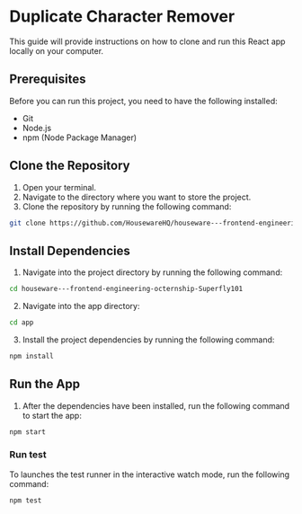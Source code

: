 # Duplicate Character Remover

This guide will provide instructions on how to clone and run this React app locally on your computer.

## Prerequisites
Before you can run this project, you need to have the following installed:
- Git
- Node.js
- npm (Node Package Manager)

## Clone the Repository
1. Open your terminal.
2. Navigate to the directory where you want to store the project.
3. Clone the repository by running the following command:
```bash
git clone https://github.com/HousewareHQ/houseware---frontend-engineering-octernship-Superfly101.git
```
## Install Dependencies
1. Navigate into the project directory by running the following command:
```bash
cd houseware---frontend-engineering-octernship-Superfly101
```
2. Navigate into the app directory:
```bash
cd app
```

3. Install the project dependencies by running the following command:
```bash
npm install
```

## Run the App
1. After the dependencies have been installed, run the following command to start the app:
```bash
npm start
```

### Run test
To launches the test runner in the interactive watch mode, run the following command:
```bash
npm test
```
